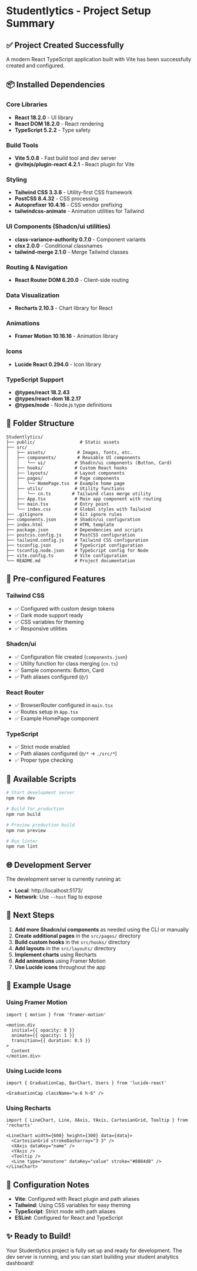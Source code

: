 # Studentlytics - Project Setup Summary

## ✅ Project Created Successfully

A modern React TypeScript application built with Vite has been successfully created and configured.

## 📦 Installed Dependencies

### Core Libraries
- **React 18.2.0** - UI library
- **React DOM 18.2.0** - React rendering
- **TypeScript 5.2.2** - Type safety

### Build Tools
- **Vite 5.0.8** - Fast build tool and dev server
- **@vitejs/plugin-react 4.2.1** - React plugin for Vite

### Styling
- **Tailwind CSS 3.3.6** - Utility-first CSS framework
- **PostCSS 8.4.32** - CSS processing
- **Autoprefixer 10.4.16** - CSS vendor prefixing
- **tailwindcss-animate** - Animation utilities for Tailwind

### UI Components (Shadcn/ui utilities)
- **class-variance-authority 0.7.0** - Component variants
- **clsx 2.0.0** - Conditional classnames
- **tailwind-merge 2.1.0** - Merge Tailwind classes

### Routing & Navigation
- **React Router DOM 6.20.0** - Client-side routing

### Data Visualization
- **Recharts 2.10.3** - Chart library for React

### Animations
- **Framer Motion 10.16.16** - Animation library

### Icons
- **Lucide React 0.294.0** - Icon library

### TypeScript Support
- **@types/react 18.2.43**
- **@types/react-dom 18.2.17**
- **@types/node** - Node.js type definitions

## 📁 Folder Structure

```
Studentlytics/
├── public/                 # Static assets
├── src/
│   ├── assets/            # Images, fonts, etc.
│   ├── components/        # Reusable UI components
│   │   └── ui/           # Shadcn/ui components (Button, Card)
│   ├── hooks/            # Custom React hooks
│   ├── layouts/          # Layout components
│   ├── pages/            # Page components
│   │   └── HomePage.tsx  # Example home page
│   ├── utils/            # Utility functions
│   │   └── cn.ts        # Tailwind class merge utility
│   ├── App.tsx           # Main app component with routing
│   ├── main.tsx          # Entry point
│   └── index.css         # Global styles with Tailwind
├── .gitignore            # Git ignore rules
├── components.json       # Shadcn/ui configuration
├── index.html            # HTML template
├── package.json          # Dependencies and scripts
├── postcss.config.js     # PostCSS configuration
├── tailwind.config.js    # Tailwind CSS configuration
├── tsconfig.json         # TypeScript configuration
├── tsconfig.node.json    # TypeScript config for Node
├── vite.config.ts        # Vite configuration
└── README.md             # Project documentation
```

## 🎨 Pre-configured Features

### Tailwind CSS
- ✅ Configured with custom design tokens
- ✅ Dark mode support ready
- ✅ CSS variables for theming
- ✅ Responsive utilities

### Shadcn/ui
- ✅ Configuration file created (`components.json`)
- ✅ Utility function for class merging (`cn.ts`)
- ✅ Sample components: Button, Card
- ✅ Path aliases configured (`@/`)

### React Router
- ✅ BrowserRouter configured in `main.tsx`
- ✅ Routes setup in `App.tsx`
- ✅ Example HomePage component

### TypeScript
- ✅ Strict mode enabled
- ✅ Path aliases configured (`@/*` → `./src/*`)
- ✅ Proper type checking

## 🚀 Available Scripts

```bash
# Start development server
npm run dev

# Build for production
npm run build

# Preview production build
npm run preview

# Run linter
npm run lint
```

## 🌐 Development Server

The development server is currently running at:
- **Local**: http://localhost:5173/
- **Network**: Use `--host` flag to expose

## 📝 Next Steps

1. **Add more Shadcn/ui components** as needed using the CLI or manually
2. **Create additional pages** in the `src/pages/` directory
3. **Build custom hooks** in the `src/hooks/` directory
4. **Add layouts** in the `src/layouts/` directory
5. **Implement charts** using Recharts
6. **Add animations** using Framer Motion
7. **Use Lucide icons** throughout the app

## 🎯 Example Usage

### Using Framer Motion
```tsx
import { motion } from 'framer-motion'

<motion.div
  initial={{ opacity: 0 }}
  animate={{ opacity: 1 }}
  transition={{ duration: 0.5 }}
>
  Content
</motion.div>
```

### Using Lucide Icons
```tsx
import { GraduationCap, BarChart, Users } from 'lucide-react'

<GraduationCap className="w-6 h-6" />
```

### Using Recharts
```tsx
import { LineChart, Line, XAxis, YAxis, CartesianGrid, Tooltip } from 'recharts'

<LineChart width={600} height={300} data={data}>
  <CartesianGrid strokeDasharray="3 3" />
  <XAxis dataKey="name" />
  <YAxis />
  <Tooltip />
  <Line type="monotone" dataKey="value" stroke="#8884d8" />
</LineChart>
```

## 🔧 Configuration Notes

- **Vite**: Configured with React plugin and path aliases
- **Tailwind**: Using CSS variables for easy theming
- **TypeScript**: Strict mode with path aliases
- **ESLint**: Configured for React and TypeScript

## ✨ Ready to Build!

Your Studentlytics project is fully set up and ready for development. The dev server is running, and you can start building your student analytics dashboard!
